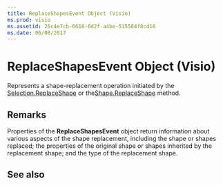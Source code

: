 ```yaml
---
title: ReplaceShapesEvent Object (Visio)
ms.prod: visio
ms.assetid: 26c4e7cb-6618-6d2f-a4be-515584f8cd10
ms.date: 06/08/2017
---
```



# ReplaceShapesEvent Object (Visio)

Represents a shape-replacement operation initiated by the [Selection.ReplaceShape](selection-replaceshape-method-visio.md) or the[Shape.ReplaceShape](shape-replaceshape-method-visio.md) method.


## Remarks

Properties of the  **ReplaceShapesEvent** object return information about various aspects of the shape replacement, including the shape or shapes replaced; the properties of the original shape or shapes inherited by the replacement shape; and the type of the replacement shape.


## See also



